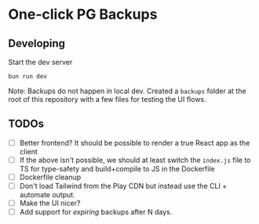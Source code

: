 # One-click PG Backups

## Developing

Start the dev server

```
bun run dev
```

Note: Backups do not happen in local dev. Created a `backups` folder at the root of this repository with a few files for testing the UI flows.

## TODOs

- [ ] Better frontend? It should be possible to render a true React app as the client
- [ ] If the above isn't possible, we should at least switch the `index.js` file to TS for type-safety and build+compile to JS in the Dockerfile
- [ ] Dockerfile cleanup
- [ ] Don't load Tailwind from the Play CDN but instead use the CLI + automate output.
- [ ] Make the UI nicer?
- [ ] Add support for _expiring_ backups after N days.

